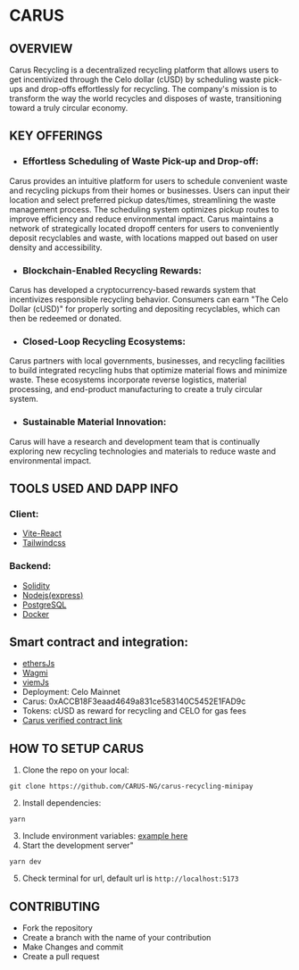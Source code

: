 # CARUS

## OVERVIEW

Carus Recycling is a decentralized recycling platform that allows users to get incentivized through the Celo dollar (cUSD) by scheduling waste pick-ups and drop-offs effortlessly for recycling. The company's mission is to transform the way the world recycles and disposes of waste, transitioning toward a truly circular economy.

## KEY OFFERINGS
- ### Effortless Scheduling of Waste Pick-up and Drop-off:
Carus provides an intuitive platform for users to schedule convenient waste and recycling pickups from their homes or businesses. Users can input their location and select preferred pickup dates/times, streamlining the waste management process. The scheduling system optimizes pickup routes to improve efficiency and reduce environmental impact. Carus maintains a network of strategically located dropoff centers for users to conveniently deposit recyclables and waste, with locations mapped out based on user density and accessibility.

- ### Blockchain-Enabled Recycling Rewards:
Carus has developed a cryptocurrency-based rewards system that incentivizes responsible recycling behavior. Consumers can earn "The Celo Dollar (cUSD)" for properly sorting and depositing recyclables, which can then be redeemed or donated. 

- ### Closed-Loop Recycling Ecosystems:
Carus partners with local governments, businesses, and recycling facilities to build integrated recycling hubs that optimize material flows and minimize waste. These ecosystems incorporate reverse logistics, material processing, and end-product manufacturing to create a truly circular system.

- ### Sustainable Material Innovation:
Carus will have a research and development team that is continually exploring new recycling technologies and materials to reduce waste and environmental impact.


## TOOLS USED AND DAPP INFO
### Client:
- [Vite-React](https://github.com/vitejs/vite)
- [Tailwindcss](https://github.com/tailwindlabs/tailwindcss)

### Backend:
- [Solidity](https://github.com/ethereum/solidity)
- [Nodejs(express)](https://github.com/expressjs/express)
- [PostgreSQL](https://www.postgresql.org/)
- [Docker](https://www.docker.com/)

## Smart contract and integration:
- [ethersJs](https://github.com/ethers-io/ethers.js)
- [Wagmi](https://github.com/wevm/wagmi)
- [viemJs](https://github.com/wevm/viem)
- Deployment: Celo Mainnet
- Carus:  0xACCB18F3eaad4649a831ce583140C5452E1FAD9c
- Tokens: cUSD as reward for recycling and CELO for gas fees
- [Carus verified contract link](https://celoscan.io/address/0xACCB18F3eaad4649a831ce583140C5452E1FAD9c#code)

## HOW TO SETUP CARUS
1. Clone the repo on your local: 
```
git clone https://github.com/CARUS-NG/carus-recycling-minipay
```
2. Install dependencies:
```
yarn
```
3. Include environment variables: [example here](https://github.com/CARUS-NG/carus-recycling-minipay/blob/master/.env.example)
4. Start the development server"
``` 
yarn dev
```
5. Check terminal for url, default url is `http://localhost:5173`

## CONTRIBUTING
- Fork the repository
- Create a branch with the name of your contribution
- Make Changes and commit
- Create a pull request
